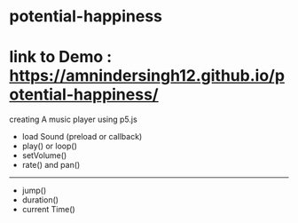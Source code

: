 # potential-happiness
# link to Demo : https://amnindersingh12.github.io/potential-happiness/
creating A music player using p5.js
- load Sound (preload or callback)
- play() or loop() 
- setVolume()
- rate() and pan()
-------------
- jump()
- duration() 
- current Time()
